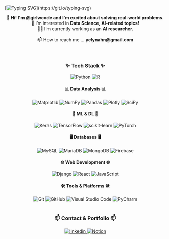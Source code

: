 [![Typing SVG](https://readme-typing-svg.demolab.com?font=Fira+Code&center=true&duration=15000&color=663399&width=1000&lines=The+great+thing+about+AI+is+that+it+solves+problems+we+didn't+know+existed.)](https://git.io/typing-svg)
<div align="center">
<strong>👋 Hi! I'm @girlwcode and I'm excited about solving real-world problems.</strong> <br/>
👀 I’m interested in <strong>Data Science, AI-related topics!</strong> <br/>
👩‍💻 I’m currently working as an <strong>AI researcher.</strong> <br/>
<br/>
📫 How to reach me ... <strong>yelynahn@gmail.com</strong> 
</div>

<br/> 
<br/> 
<div align="center">  
<h3>✨ Tech Stack ✨</h3>
<img src="https://img.shields.io/badge/python-3670A0?style=for-the-badge&logo=python&logoColor=ffdd54" alt="Python" />
<img src="https://img.shields.io/badge/r-%23276DC3.svg?style=for-the-badge&logo=r&logoColor=white" alt="R" />
<h4>📊 Data Analysis 📊</h4>
<img src="https://img.shields.io/badge/Matplotlib-%230096c6.svg?style=for-the-badge&logo=Matplotlib&logoColor=black" alt="Matplotlib" />
<img src="https://img.shields.io/badge/numpy-%23013243.svg?style=for-the-badge&logo=numpy&logoColor=white" alt="NumPy" />
<img src="https://img.shields.io/badge/pandas-%23150458.svg?style=for-the-badge&logo=pandas&logoColor=white" alt="Pandas" />
<img src="https://img.shields.io/badge/Plotly-%233F4F75.svg?style=for-the-badge&logo=plotly&logoColor=white" alt="Plotly" />
<img src="https://img.shields.io/badge/SciPy-%230C55A5.svg?style=for-the-badge&logo=scipy&logoColor=white" alt="SciPy" />

<h4>🧠 ML & DL 🧠</h4>
<img src="https://img.shields.io/badge/Keras-%23D00000.svg?style=for-the-badge&logo=Keras&logoColor=white" alt="Keras" />
<img src="https://img.shields.io/badge/TensorFlow-%23FF6F00.svg?style=for-the-badge&logo=TensorFlow&logoColor=white" alt="TensorFlow" />
<img src="https://img.shields.io/badge/scikit--learn-%23F7931E.svg?style=for-the-badge&logo=scikit-learn&logoColor=white" alt="scikit-learn" />
<img src="https://img.shields.io/badge/PyTorch-%23EE4C2C.svg?style=for-the-badge&logo=PyTorch&logoColor=white" alt="PyTorch" />

<h4>🖥️ Databases 🖥️</h4>
<img src="https://img.shields.io/badge/mysql-4479A1.svg?style=for-the-badge&logo=mysql&logoColor=white" alt="MySQL" />
<img src="https://img.shields.io/badge/MariaDB-003545.svg?style=for-the-badge&logo=mariadb&logoColor=white" alt="MariaDB" />
<img src="https://img.shields.io/badge/MongoDB-%234ea94b.svg?style=for-the-badge&logo=mongodb&logoColor=white" alt="MongoDB" />
<img src="https://img.shields.io/badge/firebase-a08021?style=for-the-badge&logo=firebase&logoColor=ffcd34" alt="Firebase" />

<h4>🌐 Web Development 🌐</h4>
<img src="https://img.shields.io/badge/django-%23092E20.svg?style=for-the-badge&logo=django&logoColor=white" alt="Django" />
<img src="https://img.shields.io/badge/react-%2320232a.svg?style=for-the-badge&logo=react&logoColor=%2361DAFB" alt="React" />
<img src="https://img.shields.io/badge/javascript-%23323330.svg?style=for-the-badge&logo=javascript&logoColor=%23F7DF1E" alt="JavaScript" />

<h4>🛠️ Tools & Platforms 🛠️</h4>
<img src="https://img.shields.io/badge/git-%23F05033.svg?style=for-the-badge&logo=git&logoColor=white" alt="Git" />
<img src="https://img.shields.io/badge/github-%23121011.svg?style=for-the-badge&logo=github&logoColor=white" alt="GitHub" />
<img src="https://img.shields.io/badge/Visual%20Studio%20Code-0078d7.svg?style=for-the-badge&logo=visual-studio-code&logoColor=white" alt="Visual Studio Code" />
<img src="https://img.shields.io/badge/pycharm-143?style=for-the-badge&logo=pycharm&logoColor=black&color=black&labelColor=green" alt="PyCharm" />
<br/>
<br/>
</div>
<h3 align="center">📫 Contact & Portfolio 📫</h3>
<div align="center">
<a href="http://linkedin.com/in/yelyn-ahn-a543591b7" target="_blank">
<img src="https://img.shields.io/badge/linkedin-%231E77B5.svg?&style=for-the-badge&logo=linkedin&logoColor=white" alt="linkedin" />
</a>
<a href="https://yelynahn.notion.site/AI-f6dc03def7094ab98903f0ac7e25e51f" target="_blank">
<img src="https://img.shields.io/badge/Notion-%23000000.svg?style=for-the-badge&logo=notion&logoColor=white" alt="Notion" />
</a>
</div>

